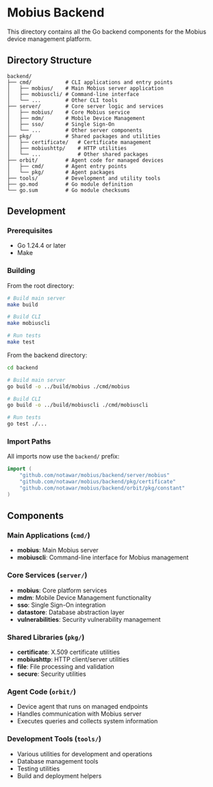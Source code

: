 # Mobius Backend

This directory contains all the Go backend components for the Mobius device management platform.

## Directory Structure

```
backend/
├── cmd/           # CLI applications and entry points
│   ├── mobius/    # Main Mobius server application
│   ├── mobiuscli/ # Command-line interface
│   └── ...        # Other CLI tools
├── server/        # Core server logic and services
│   ├── mobius/    # Core Mobius service
│   ├── mdm/       # Mobile Device Management
│   ├── sso/       # Single Sign-On
│   └── ...        # Other server components
├── pkg/           # Shared packages and utilities
│   ├── certificate/   # Certificate management
│   ├── mobiushttp/    # HTTP utilities
│   └── ...            # Other shared packages
├── orbit/         # Agent code for managed devices
│   ├── cmd/       # Agent entry points
│   └── pkg/       # Agent packages
├── tools/         # Development and utility tools
├── go.mod         # Go module definition
└── go.sum         # Go module checksums
```

## Development

### Prerequisites

- Go 1.24.4 or later
- Make

### Building

From the root directory:

```bash
# Build main server
make build

# Build CLI
make mobiuscli

# Run tests
make test
```

From the backend directory:

```bash
cd backend

# Build main server
go build -o ../build/mobius ./cmd/mobius

# Build CLI
go build -o ../build/mobiuscli ./cmd/mobiuscli

# Run tests
go test ./...
```

### Import Paths

All imports now use the `backend/` prefix:

```go
import (
    "github.com/notawar/mobius/backend/server/mobius"
    "github.com/notawar/mobius/backend/pkg/certificate"
    "github.com/notawar/mobius/backend/orbit/pkg/constant"
)
```

## Components

### Main Applications (`cmd/`)

- **mobius**: Main Mobius server
- **mobiuscli**: Command-line interface for Mobius management

### Core Services (`server/`)

- **mobius**: Core platform services
- **mdm**: Mobile Device Management functionality
- **sso**: Single Sign-On integration
- **datastore**: Database abstraction layer
- **vulnerabilities**: Security vulnerability management

### Shared Libraries (`pkg/`)

- **certificate**: X.509 certificate utilities
- **mobiushttp**: HTTP client/server utilities
- **file**: File processing and validation
- **secure**: Security utilities

### Agent Code (`orbit/`)

- Device agent that runs on managed endpoints
- Handles communication with Mobius server
- Executes queries and collects system information

### Development Tools (`tools/`)

- Various utilities for development and operations
- Database management tools
- Testing utilities
- Build and deployment helpers
